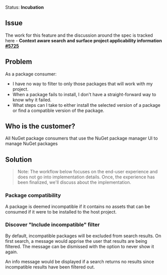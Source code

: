 Status: **Incubation**

## Issue
The work for this feature and the discussion around the spec is tracked here - **Context aware search and surface project applicability information [#5725](https://github.com/NuGet/Home/issues/5725)**

## Problem
As a package consumer:
* I have no way to filter to only those packages that will work with my project.
* When a package fails to install, I don't have a straight-forward way to know why it failed.
* What steps can I take to either install the selected version of a package or find a compatible version of the package.

## Who is the customer?
All NuGet package consumers that use the NuGet package manager UI to manage NuGet packages

## Solution
>Note: The workflow below focuses on the end-user experience and does not go into implementation details. Once, the experience has been finalized, we'll discuss about the implementation.

### Package compatibility
A package is deemed incompatible if it contains no assets that can be consumed if it were to be installed to the host project.

### Discover "Include incompatible" filter
By default, incompatible packages will be excluded from search results. On first search, a message would apprise the user that results are being filtered. The message can be dismissed with the option to never show it again.

An info message would be displayed if a search returns no results since incompatible results have been filtered out.






